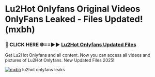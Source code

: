 # Lu2Hot Onlyfans Original Videos 0nlyFans Leaked - Files Updated! (mxbh)

<h3>🔴 CLICK HERE 🌐==►► <a href="https://tinyurl.com/2wckxsce" rel="nofollow">Lu2Hot Onlyfans Updated Files</a></h3>

Get Lu2Hot Onlyfans and all content. Now you can access all videos and pictures of Lu2Hot Onlyfans. New Updated Files 2025!

[![mxbh](https://i.imgur.com/AFduVYN.gif)](https://tinyurl.com/2wckxsce)
lu2hot onlyfans leaks